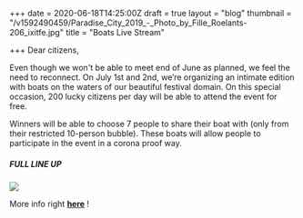 +++
date = 2020-06-18T14:25:00Z
draft = true
layout = "blog"
thumbnail = "/v1592490459/Paradise_City_2019_-_Photo_by_Fille_Roelants-206_ixitfe.jpg"
title = "Boats Live Stream"

+++
Dear citizens,

Even though we won't be able to meet end of June as planned, we feel the need to reconnect. On July 1st and 2nd, we’re organizing an intimate edition with boats on the waters of our beautiful festival domain. On this special occasion, 200 lucky citizens per day will be able to attend the event for free.

Winners will be able to choose 7 people to share their boat with (only from their restricted 10-person bubble). These boats will allow people to participate in the event in a corona proof way.

##### **FULL LINE UP**

![](https://res.cloudinary.com/dxswtxauo/image/upload/w_1000/f_auto/v1592482849/artistsboats_qwzc0k.jpg)

More info right [**here**](https://paradisecity.be/boats-live-stream/) !